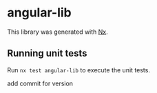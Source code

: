 # angular-lib

This library was generated with [Nx](https://nx.dev).

## Running unit tests

Run `nx test angular-lib` to execute the unit tests.

add commit for version
